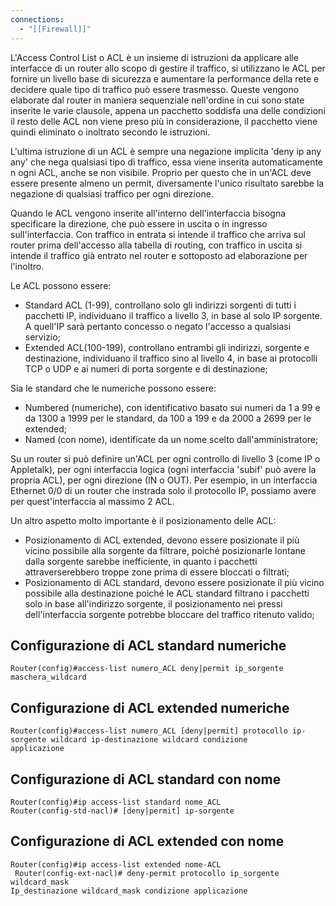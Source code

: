 ```yaml
---
connections:
  - "[[Firewall]]"
---
```

L'Access Control List o ACL è un insieme di istruzioni da applicare alle interfacce di un router allo scopo di gestire il traffico, si utilizzano le ACL per fornire un livello base di sicurezza e aumentare la performance della rete e decidere quale tipo di traffico può essere trasmesso. Queste vengono elaborate dal router in maniera sequenziale nell'ordine in cui sono state inserite le varie clausole, appena un pacchetto soddisfa una delle condizioni il resto delle ACL non viene preso più in considerazione, il pacchetto viene quindi eliminato o inoltrato secondo le istruzioni.

L'ultima istruzione di un ACL è sempre una negazione implicita 'deny ip any any' che nega qualsiasi tipo di traffico, essa viene inserita automaticamente n ogni ACL, anche se non visibile. Proprio per questo che in un'ACL deve essere presente almeno un permit, diversamente l'unico risultato sarebbe la negazione di qualsiasi traffico per ogni direzione.

Quando le ACL vengono inserite all'interno dell'interfaccia bisogna specificare la direzione, che può essere in uscita o in ingresso sull'interfaccia. Con traffico in entrata si intende il traffico che arriva sul router prima dell'accesso alla tabella di routing, con traffico in uscita si intende il traffico già entrato nel router e sottoposto ad elaborazione per l'inoltro.

Le ACL possono essere:
- Standard ACL (1-99), controllano solo gli indirizzi sorgenti di tutti i pacchetti IP, individuano il traffico a livello 3, in base al solo IP sorgente. A quell'IP sarà pertanto concesso o negato l'accesso a qualsiasi servizio;
- Extended ACL(100-199), controllano entrambi gli indirizzi, sorgente e destinazione, individuano il traffico sino al livello 4, in base ai protocolli TCP o UDP e ai numeri di porta sorgente e di destinazione;

Sia le standard che le numeriche possono essere:
- Numbered (numeriche), con identificativo basato sui numeri da 1 a 99 e da 1300 a 1999 per le standard, da 100 a 199 e da 2000 a 2699 per le extended;
- Named (con nome),  identificate da un nome scelto dall'amministratore;

Su un router si può definire un'ACL per ogni controllo di livello 3 (come IP o Appletalk), per ogni interfaccia logica (ogni interfaccia 'subif' può avere la propria ACL), per ogni direzione (IN o OUT). Per esempio, in un interfaccia Ethernet 0/0 di un router che instrada solo il protocollo IP, possiamo avere per quest'interfaccia al massimo 2 ACL. 

Un altro aspetto molto importante è il posizionamento delle ACL:
- Posizionamento di ACL extended,  devono essere posizionate il più vicino possibile alla sorgente da filtrare, poiché posizionarle lontane dalla sorgente sarebbe inefficiente, in quanto i pacchetti attraverserebbero troppe zone prima di essere bloccati o filtrati;
- Posizionamento di ACL standard, devono essere posizionate il più vicino possibile alla destinazione poiché le ACL standard filtrano i pacchetti solo in base all'indirizzo sorgente, il posizionamento nei pressi dell'interfaccia sorgente potrebbe bloccare del traffico ritenuto valido;

## Configurazione di ACL standard numeriche

	Router(config)#access-list numero_ACL deny|permit ip_sorgente maschera_wildcard

## Configurazione di ACL extended numeriche

	Router(config)#access-list numero_ACL [deny|permit] protocollo ip-sorgente wildcard ip-destinazione wildcard condizione       applicazione

## Configurazione di ACL standard con nome

	Router(config)#ip access-list standard nome_ACL
	Router(config-std-nacl)# [deny|permit] ip-sorgente

## Configurazione di ACL extended con nome

	Router(config)#ip access-list extended nome-ACL
	 Router(config-ext-nacl)# deny-permit protocollo ip_sorgente wildcard_mask
	Ip_destinazione wildcard_mask condizione applicazione